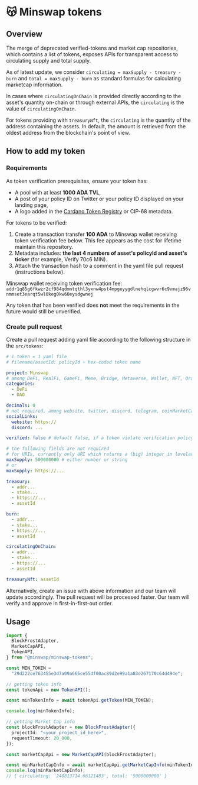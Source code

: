 # 😽 Minswap tokens

## Overview

The merge of deprecated verified-tokens and market cap repositories, which contains a list of tokens, exposes APIs for transparent access to circulating supply and total supply.

As of latest update, we consider `circulating = maxSupply - treasury - burn` and `total = maxSupply - burn` as standard formulas for calculating marketcap information.

In cases where `circulatingOnChain` is provided directly according to the asset's quantity on-chain or through external APIs, the `circulating` is the value of `circulatingOnChain`.

For tokens providing with `treasuryNft`, the `circulating` is the quantity of the address containing the assets. In default, the amount is retrieved from the oldest address from the blockchain's point of view.

## How to add my token
### Requirements
As token verification prerequisites, ensure your token has:
- A pool with at least **1000 ADA TVL**,
- A post of your policy ID on Twitter or your policy ID displayed on your landing page,
- A logo added in the [Cardano Token Registry](https://github.com/cardano-foundation/cardano-token-registry) or CIP-68 metadata.

For tokens to be verified:
1. Create a transaction transfer **100 ADA** to Minswap wallet receiving token verification fee below. This fee appears as the cost for lifetime maintain this repository.
2. Metadata includes: **the last 4 numbers of asset's policyId and asset's ticker** (for example, Verify 70c6 MIN).
3. Attach the transaction hash to a comment in the yaml file pull request (instructions below).


Minswap wallet receiving token verification fee: `addr1q85g6fkwzr2cf984qdmntqthl3yxnw4pst4mpgeyygdlnehqlcgwvr6c9vmajz96vnmmset3earqt5wl0keg0kw60eysdgwnej`

Any token that has been verified does **not** meet the requirements in the future would still be unverified.

### Create pull request

Create a pull request adding yaml file according to the following structure in the `src/tokens`:

```yaml
# 1 token = 1 yaml file
# filename/assetId: policyId + hex-coded token name

project: Minswap
# among DeFi, RealFi, GameFi, Meme, Bridge, Metaverse, Wallet, NFT, Oracle, AI, Launchpad, DAO, Stablecoin, Social, Media, Risk Ratings, Index Vaults, DePIN, Other
categories:
  - DeFi
  - DAO

decimals: 0
# not required, among website, twitter, discord, telegram, coinMarketCap, coinGecko, only endpoints with SSL (HTTPs) are approved
socialLinks:
  website: https://
  discord: ...

verified: false # default false, if a token violate verification policy then switch to false

# the following fields are not required
# for URIs, currently only URI which returns a (big) integer in lovelace unit are supported
maxSupply: 500000000 # either number or string
# or
maxSupply: https://...

treasury:
  - addr...
  - stake...
  - https://...
  - assetId

burn:
  - addr...
  - stake...
  - https://...
  - assetId

circulatingOnChain:
  - addr...
  - stake...
  - https://...
  - assetId

treasuryNft: assetId
```

Alternatively, create an issue with above information and our team will update accordingly. The pull request will be processed faster.
Our team will verify and approve in first-in-first-out order.

## Usage

```ts
import {
  BlockFrostAdapter,
  MarketCapAPI,
  TokenAPI,
} from "@minswap/minswap-tokens";

const MIN_TOKEN =
  "29d222ce763455e3d7a09a665ce554f00ac89d2e99a1a83d267170c64d494e";

// getting token info
const tokenApi = new TokenAPI();

const minTokenInfo = await tokenApi.getToken(MIN_TOKEN);

console.log(minTokenInfo);

// getting Market Cap info
const blockFrostAdapter = new BlockFrostAdapter({
  projectId: "<your_project_id_here>",
  requestTimeout: 20_000,
});

const marketCapApi = new MarketCapAPI(blockFrostAdapter);

const minMarketCapInfo = await marketCapApi.getMarketCapInfo(minTokenInfo);
console.log(minMarketCapInfo);
// { circulating: '240813714.66121483', total: '5000000000' }
```
